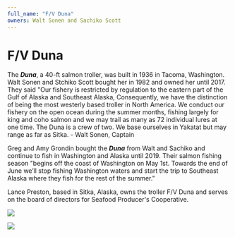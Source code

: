 ```yaml
---
full_name: "F/V Duna"
owners: Walt Sonen and Sachiko Scott
---
```

# F/V Duna

The ***Duna***, a 40-ft salmon troller, was built in 1936 in Tacoma, Washington.  Walt Sonen and Stchiko Scott bought her in 1982 and owned her until 2017.  They said "Our fishery is restricted by regulation to the eastern part of the Gulf of Alaska and Southeast Alaska,  Consequently, we have the distinction of being the most westerly based troller in North America.  We conduct our fishery on the open ocean during the summer months, fishing largely for king and coho salmon and we may trail as many as 72 individual lures at one time.   The Duna is a crew of two.  We base ourselves in Yakatat but may range as far as Sitka. - Walt Sonen, Captain

Greg and Amy Grondin bought the ***Duna*** from Walt and Sachiko and continue to fish in Washington and Alaska until 2019. Their salmon fishing season "begins off the coast of Washington on May 1st. Towards the end of June we’ll stop fishing Washington waters and start the trip to Southeast Alaska where they fish for the rest of the summer."

Lance Preston, based in Sitka, Alaska, owns the troller F/V Duna and serves on the board of directors for Seafood Producer's Cooperative.



![](../assets/images/boats/media/duna.jpeg)

![](../assets/images/boats/media/duna_cropped.jpeg)
